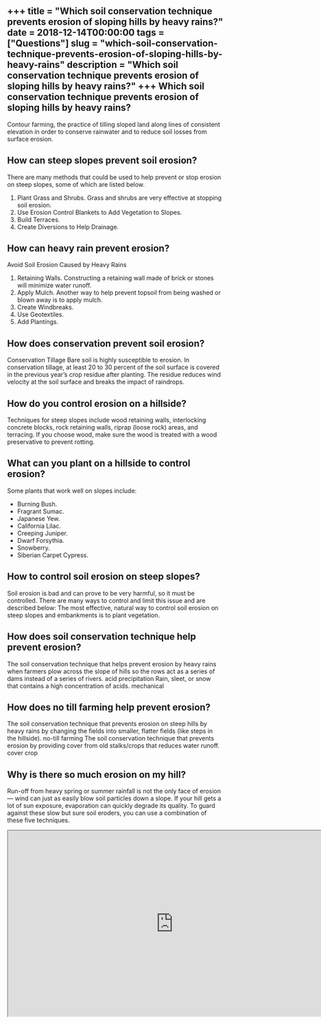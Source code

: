 +++
title = "Which soil conservation technique prevents erosion of sloping hills by heavy rains?"
date = 2018-12-14T00:00:00
tags = ["Questions"]
slug = "which-soil-conservation-technique-prevents-erosion-of-sloping-hills-by-heavy-rains"
description = "Which soil conservation technique prevents erosion of sloping hills by heavy rains?"
+++
Which soil conservation technique prevents erosion of sloping hills by heavy rains?
-----------------------------------------------------------------------------------

Contour farming, the practice of tilling sloped land along lines of consistent elevation in order to conserve rainwater and to reduce soil losses from surface erosion.

How can steep slopes prevent soil erosion?
------------------------------------------

There are many methods that could be used to help prevent or stop erosion on steep slopes, some of which are listed below.

1. Plant Grass and Shrubs. Grass and shrubs are very effective at stopping soil erosion.
2. Use Erosion Control Blankets to Add Vegetation to Slopes.
3. Build Terraces.
4. Create Diversions to Help Drainage.

How can heavy rain prevent erosion?
-----------------------------------

Avoid Soil Erosion Caused by Heavy Rains

1. Retaining Walls. Constructing a retaining wall made of brick or stones will minimize water runoff.
2. Apply Mulch. Another way to help prevent topsoil from being washed or blown away is to apply mulch.
3. Create Windbreaks.
4. Use Geotextiles.
5. Add Plantings.

How does conservation prevent soil erosion?
-------------------------------------------

Conservation Tillage Bare soil is highly susceptible to erosion. In conservation tillage, at least 20 to 30 percent of the soil surface is covered in the previous year’s crop residue after planting. The residue reduces wind velocity at the soil surface and breaks the impact of raindrops.

How do you control erosion on a hillside?
-----------------------------------------

Techniques for steep slopes include wood retaining walls, interlocking concrete blocks, rock retaining walls, riprap (loose rock) areas, and terracing. If you choose wood, make sure the wood is treated with a wood preservative to prevent rotting.

What can you plant on a hillside to control erosion?
----------------------------------------------------

Some plants that work well on slopes include:

- Burning Bush.
- Fragrant Sumac.
- Japanese Yew.
- California Lilac.
- Creeping Juniper.
- Dwarf Forsythia.
- Snowberry.
- Siberian Carpet Cypress.

How to control soil erosion on steep slopes?
--------------------------------------------

Soil erosion is bad and can prove to be very harmful, so it must be controlled. There are many ways to control and limit this issue and are described below: The most effective, natural way to control soil erosion on steep slopes and embankments is to plant vegetation.

How does soil conservation technique help prevent erosion?
----------------------------------------------------------

The soil conservation technique that helps prevent erosion by heavy rains when farmers plow across the slope of hills so the rows act as a series of dams instead of a series of rivers. acid precipitation Rain, sleet, or snow that contains a high concentration of acids. mechanical

How does no till farming help prevent erosion?
----------------------------------------------

The soil conservation technique that prevents erosion on steep hills by heavy rains by changing the fields into smaller, flatter fields (like steps in the hillside). no-till farming The soil conservation technique that prevents erosion by providing cover from old stalks/crops that reduces water runoff. cover crop

Why is there so much erosion on my hill?
----------------------------------------

Run-off from heavy spring or summer rainfall is not the only face of erosion — wind can just as easily blow soil particles down a slope. If your hill gets a lot of sun exposure, evaporation can quickly degrade its quality. To guard against these slow but sure soil eroders, you can use a combination of these five techniques.

<iframe allow="accelerometer; autoplay; clipboard-write; encrypted-media; gyroscope; picture-in-picture" allowfullscreen="" class="__youtube_prefs__  epyt-is-override  no-lazyload" data-no-lazy="1" data-origheight="433" data-origwidth="770" data-skipgform_ajax_framebjll="" height="433" id="_ytid_73877" loading="lazy" src="https://www.youtube.com/embed/uo_ntewAemw?enablejsapi=1&autoplay=0&cc_load_policy=0&cc_lang_pref=&iv_load_policy=1&loop=0&modestbranding=0&rel=1&fs=1&playsinline=0&autohide=2&theme=dark&color=red&controls=1&" title="YouTube player" width="770"></iframe>
